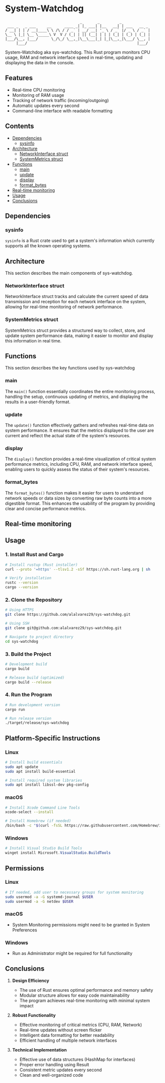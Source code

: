 # System-Watchdog

```
                                  _       _         _             
 ___ _   _ ___     __      ____ _| |_ ___| |__   __| | ___   __ _ 
/ __| | | / __|____\ \ /\ / / _` | __/ __| '_ \ / _` |/ _ \ / _` |
\__ \ |_| \__ \_____\ V  V / (_| | || (__| | | | (_| | (_) | (_| |
|___/\__, |___/      \_/\_/ \__,_|\__\___|_| |_|\__,_|\___/ \__, |
     |___/                                                  |___/ 
```

System-Watchdog aka sys-watchdog. This Rust program monitors CPU usage, RAM and network interface speed in real-time, updating and displaying the data in the console.

## Features
- Real-time CPU monitoring
- Monitoring of RAM usage
- Tracking of network traffic (incoming/outgoing)
- Automatic updates every second
- Command-line interface with readable formatting

## Contents

- [Dependencies](#dependencies)
    - [sysinfo](#sysinfo)
- [Architecture](#architecture)
    - [NetworkInterface struct](#networkinterface-struct)
    - [SystemMetrics struct](#systemmetrics-struct)
- [Functions](#functions)
    - [main](#main)
    - [update](#update)
    - [display](#display)
    - [format_bytes](#format_bytes)
- [Real-time monitoring](#real-time-monitoring)
- [Usage](#usage)
- [Conclusions](#conclusions)

## Dependencies

### sysinfo

`sysinfo` is a Rust crate used to get a system's information which currently supports all the known operating systems.

## Architecture

This section describes the main components of sys-watchdog.

### NetworkInterface struct

NetworkInterface struct tracks and calculate the current speed of data transmission and reception for each network interface on the system, allowing for real-time monitoring of network performance.

### SystemMetrics struct

SystemMetrics struct provides a structured way to collect, store, and update system performance data, making it easier to monitor and display this information in real time.

## Functions

This section describes the key functions used by sys-watchdog

### main

The `main()` function essentially coordinates the entire monitoring process, handling the setup, continuous updating of metrics, and displaying the results in a user-friendly format.

### update

The `update()` function effectively gathers and refreshes real-time data on system performance. It ensures that the metrics displayed to the user are current and reflect the actual state of the system's resources.

### display

The `display()` function provides a real-time visualization of critical system performance metrics, including CPU, RAM, and network interface speed, enabling users to quickly assess the status of their system's resources.

### format_bytes

The `format_bytes()` function makes it easier for users to understand network speeds or data sizes by converting raw byte counts into a more digestible format. This enhances the usability of the program by providing clear and concise performance metrics.

## Real-time monitoring

## Usage

### 1. Install Rust and Cargo
```bash
# Install rustup (Rust installer)
curl --proto '=https' --tlsv1.2 -sSf https://sh.rust-lang.org | sh

# Verify installation
rustc --version
cargo --version
```

### 2. Clone the Repository
```bash
# Using HTTPS
git clone https://github.com/alalvarez29/sys-watchdog.git

# Using SSH
git clone git@github.com:alalvarez29/sys-watchdog.git

# Navigate to project directory
cd sys-watchdog
```

### 3. Build the Project
```bash
# Development build
cargo build

# Release build (optimized)
cargo build --release
```

### 4. Run the Program
```bash
# Run development version
cargo run

# Run release version
./target/release/sys-watchdog
```

## Platform-Specific Instructions

### Linux
```bash
# Install build essentials
sudo apt update
sudo apt install build-essential

# Install required system libraries
sudo apt install libssl-dev pkg-config
```

### macOS
```bash
# Install Xcode Command Line Tools
xcode-select --install

# Install Homebrew (if needed)
/bin/bash -c "$(curl -fsSL https://raw.githubusercontent.com/Homebrew/install/HEAD/install.sh)"
```

### Windows
```powershell
# Install Visual Studio Build Tools
winget install Microsoft.VisualStudio.BuildTools
```

## Permissions

### Linux
```bash
# If needed, add user to necessary groups for system monitoring
sudo usermod -a -G systemd-journal $USER
sudo usermod -a -G netdev $USER
```

### macOS
- System Monitoring permissions might need to be granted in System Preferences

### Windows
- Run as Administrator might be required for full functionality

## Conclusions

1. **Design Efficiency**
   - The use of Rust ensures optimal performance and memory safety
   - Modular structure allows for easy code maintainability
   - The program achieves real-time monitoring with minimal system impact

2. **Robust Functionality**
   - Effective monitoring of critical metrics (CPU, RAM, Network)
   - Real-time updates without screen flicker
   - Intelligent data formatting for better readability
   - Efficient handling of multiple network interfaces

3. **Technical Implementation**
   - Effective use of data structures (HashMap for interfaces)
   - Proper error handling using Result
   - Consistent metric updates every second
   - Clean and well-organized code
